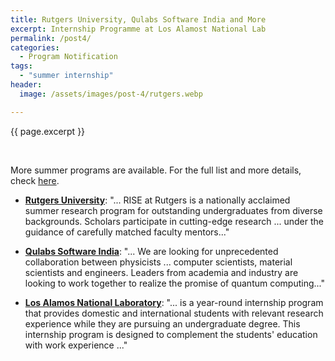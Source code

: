 ```yaml
---
title: Rutgers University, Qulabs Software India and More
excerpt: Internship Programme at Los Alamost National Lab
permalink: /post4/
categories:
  - Program Notification
tags:
  - "summer internship"
header:
  image: /assets/images/post-4/rutgers.webp

---
```


<span class="excerpt">{{ page.excerpt }}</span>

<br>

More summer programs are available. For the full list and more details, check [here](/summer/). 

- [**Rutgers University**](https://bit.ly/3Hf9dxG): "... RISE at Rutgers is a nationally acclaimed summer research program for outstanding undergraduates from diverse backgrounds. Scholars participate in cutting-edge research ... under the guidance of carefully matched faculty mentors..."

- [**Qulabs Software India**](https://bit.ly/3g959TO): "... We are looking for unprecedented collaboration between physicists ... computer scientists, material scientists and engineers. Leaders from academia and industry are looking to work together to realize the promise of quantum computing..."

- [**Los Alamos National Laboratory**](https://bit.ly/3g959TO): "... is a year-round internship program that provides domestic and international students with relevant research experience while they are pursuing an undergraduate degree. This internship program is designed to complement the students' education with work experience ..."
